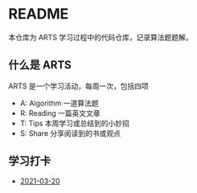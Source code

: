 # README
本仓库为 ARTS 学习过程中的代码仓库，记录算法题题解。

## 什么是 ARTS
ARTS 是一个学习活动，每周一次，包括四项
- A: Algorithm 一道算法题
- R: Reading 一篇英文文章
- T: Tips 本周学习或总结到的小妙招
- S: Share 分享阅读到的书或观点

## 学习打卡
- [2021-03-20](#todo)
